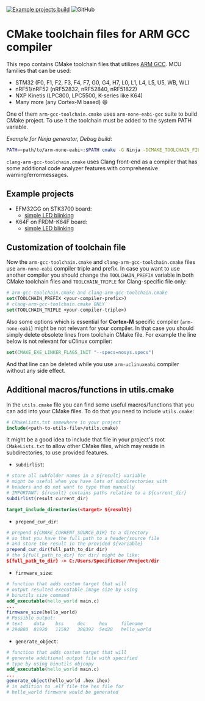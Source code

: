 [![Example projects build](https://github.com/vpetrigo/arm-cmake-toolchains/actions/workflows/build.yml/badge.svg)](https://github.com/vpetrigo/arm-cmake-toolchains/actions/workflows/build.yml)
![GitHub](https://img.shields.io/github/license/vpetrigo/arm-cmake-toolchains)

# CMake toolchain files for ARM GCC compiler

This repo contains CMake toolchain files that utilizes [ARM GCC](https://developer.arm.com/open-source/gnu-toolchain/gnu-rm).
MCU families that can be used:
- STM32 (F0, F1, F2, F3, F4, F7, G0, G4, H7, L0, L1, L4, L5, U5, WB, WL)
- nRF51/nRF52 (nRF52832, nRF52840, nRF51822)
- NXP Kinetis (LPC800, LPC5500, K-series like K64)
- Many more (any Cortex-M based) :smile:

One of them `arm-gcc-toolchain.cmake` uses `arm-none-eabi-gcc` suite to build CMake project. To use it the toolchain must 
be added to the system PATH variable.

*Example for Ninja generator, Debug build*:

```sh
PATH=<path/to/arm-none-eabi>:$PATH cmake -G Ninja -DCMAKE_TOOLCHAIN_FILE=arm-gcc-toolchain.cmake -DCMAKE_BUILD_TYPE=Debug
```

`clang-arm-gcc-toolchain.cmake` uses Clang front-end as a compiler that has some additional code analyzer 
features with comprehensive warning/errormessages.

## Example projects

- EFM32GG on STK3700 board:
  - [simple LED blinking](examples/efm32/led)
- K64F on FRDM-K64F board:
  - [simple LED blinking](examples/nxp/led)

## Customization of toolchain file

Now the `arm-gcc-toolchain.cmake` and `clang-arm-gcc-toolchain.cmake` files use `arm-none-eabi` compiler triple and prefix. In case
you want to use another compiler you should change the `TOOLCHAIN_PREFIX` variable in both CMake toolchain files and `TOOLCHAIN_TRIPLE` for
Clang-specific file only:

```cmake
# arm-gcc-toolchain.cmake and clang-arm-gcc-toolchain.cmake
set(TOOLCHAIN_PREFIX <your-compiler-prefix>)
# clang-arm-gcc-toolchain.cmake ONLY
set(TOOLCHAIN_TRIPLE <your-compiler-triple>)
```

Also some options which is essential for **Cortex-M** specific compiler (`arm-none-eabi`) might be not relevant for your compiler.
In that case you should simply delete obsolete lines from toolchain CMake file. For example the line below is not relevant for
uClinux compiler:

```cmake
set(CMAKE_EXE_LINKER_FLAGS_INIT "--specs=nosys.specs")
```

And that line can be deleted while you use `arm-uclinuxeabi` compiler without any side effect.

## Additional macros/functions in utils.cmake

In the `utils.cmake` file you can find some useful macros/functions that you can add into your CMake files. 
To do that you need to include `utils.cmake`:

```cmake
# CMakeLists.txt somewhere in your project
include(<path-to-utils-file>/utils.cmake)
```

It might be a good idea to include that file in your project's root `CMakeLists.txt` to allow other CMake files, 
which may reside in subdirectories, to use provided features.

- `subdirlist`:

```cmake
# store all subfolder names in a ${result} variable
# might be useful when you have lots of subdirectories with
# headers and do not want to type them manually
# IMPORTANT: ${result} contains paths relative to a ${current_dir}
subdirlist(result current_dir)

target_include_directories(<target> ${result})
```

- `prepend_cur_dir`:

```cmake
# prepend ${CMAKE_CURRENT_SOURCE_DIR} to a directory
# so that you have the full path to a header/source file
# and store the result in the provided ${variable}
prepend_cur_dir(full_path_to_dir dir)
# the ${full_path_to_dir} for dir/ might be like:
${full_path_to_dir} -> C:/Users/SpecificUser/Project/dir
```

- `firmware_size`:

```cmake
# function that adds custom target that will
# output resulted executable image size by using 
# binutils size command
add_executable(hello_world main.c)
...
firmware_size(hello_world)
# Possible output:
# text    data    bss     dec     hex     filename
# 294880  81920   11592   388392  5ed28   hello_world
```

- `generate_object`:

```cmake
# function that adds custom target that will
# generate additional output file with specified
# type by using binutils objcopy
add_executable(hello_world main.c)
...
generate_object(hello_world .hex ihex)
# in addition to .elf file the hex file for
# hello_world firmware would be generated
```
